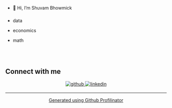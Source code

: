 - 👋 Hi, I’m Shuvam Bhowmick

<div align="center">

</div>  
  

### 
  

- data  
  

- economics  
  

-  math
  


  

<br/>  

</td></tr></table>  

<br/>  


## Connect with me  
<div align="center">
<a href="https://github.com/rishavanand" target="_blank">
<img src=https://img.shields.io/badge/github-%2324292e.svg?&style=for-the-badge&logo=github&logoColor=white alt=github style="margin-bottom: 5px;" />
</a>

</a>
<a href="https://linkedin.com/in/Shuvam-Bhowmick" target="https://www.linkedin.com/in/shuvam-bhowmick-0444b9193/">
<img src=https://img.shields.io/badge/linkedin-%231E77B5.svg?&style=for-the-badge&logo=linkedin&logoColor=white alt=linkedin style="margin-bottom: 5px;" />

  

 






----
<div align="center">Generated using <a href="https://profilinator.rishav.dev/" target="_blank">Github Profilinator</a></div>
<!---
shuvbk/shuvbk is a ✨ special ✨ repository because its `README.md` (this file) appears on your GitHub profile.
You can click the Preview link to take a look at your changes.
--->
